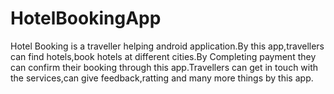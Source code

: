 # HotelBookingApp
Hotel Booking is a traveller helping android application.By this app,travellers can find hotels,book hotels at different cities.By Completing payment they can confirm their booking through this app.Travellers can get in touch with the services,can give feedback,ratting and many more things by this app.
